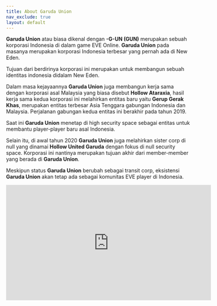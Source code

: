 ```yaml
---
title: About Garuda Union
nav_exclude: true
layout: default
---
```


**Garuda Union** atau biasa dikenal dengan **-G-UN (GUN)** merupakan sebuah korporasi Indonesia di dalam game EVE Online. **Garuda Union** pada masanya merupakan korporasi Indonesia terbesar yang pernah ada di New Eden.

Tujuan dari berdirinya korporasi ini merupakan untuk membangun sebuah identitas indonesia didalam New Eden.

Dalam masa kejayaannya **Garuda Union** juga membangun kerja sama dengan korporasi asal Malaysia yang  biasa disebut **Hollow Ataraxia**, hasil kerja sama kedua korporasi ini melahirkan entitas baru yaitu **Gerup Gerak Khas**, merupakan entitas terbesar Asia Tenggara gabungan Indonesia dan Malaysia. Perjalanan gabungan kedua entitas ini berakhir pada tahun 2019.

Saat ini **Garuda Union** menetap di high security space sebagai entitas untuk membantu player-player baru asal Indonesia.

Selain itu, di awal tahun 2020 **Garuda Union** juga melahirkan sister corp di null yang dinamai **Hollow United Garuda** dengan fokus di null security space. Korporasi ini nantinya merupakan tujuan akhir dari member-member yang berada di **Garuda Union**.

Meskipun status **Garuda Union** berubah sebagai transit corp, eksistensi **Garuda Union** akan tetap ada sebagai komunitas EVE player di Indonesia.

<div align="center">
<iframe width="560" height="315" src="https://www.youtube.com/embed/_qEv-WtCYiQ" frameborder="0" allow="accelerometer; autoplay; encrypted-media; gyroscope; picture-in-picture" allowfullscreen></iframe>
</div>